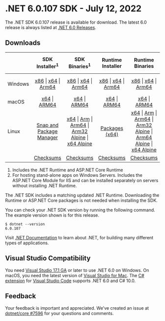 # .NET 6.0.107 SDK - July 12, 2022

The .NET SDK 6.0.107 release is available for download. The latest 6.0 release is always listed at [.NET 6.0 Releases](../README.md).

## Downloads

|           | SDK Installer<sup>1</sup>                        | SDK Binaries<sup>1</sup>                 | Runtime Installer                                        | Runtime Binaries                                 | ASP.NET Core Runtime           |Windows Desktop Runtime          |
| --------- | :------------------------------------------:     | :----------------------:                 | :---------------------------:                            | :-------------------------:                      | :-----------------:            | :-----------------:            |
| Windows   | [x86][dotnet-sdk-win-x86.exe] \| [x64][dotnet-sdk-win-x64.exe] \| [Arm64][dotnet-sdk-win-arm64.exe] | [x86][dotnet-sdk-win-x86.zip] \| [x64][dotnet-sdk-win-x64.zip] \|  [Arm64][dotnet-sdk-win-arm64.zip] | [x86][dotnet-runtime-win-x86.exe] \| [x64][dotnet-runtime-win-x64.exe] \| [Arm64][dotnet-runtime-win-arm64.exe] | [x86][dotnet-runtime-win-x86.zip] \| [x64][dotnet-runtime-win-x64.zip] \| [Arm64][dotnet-runtime-win-arm64.zip] | [x86][aspnetcore-runtime-win-x86.exe] \| [x64][aspnetcore-runtime-win-x64.exe] \|<br/> [Hosting Bundle][dotnet-hosting-win.exe]<sup>2</sup> | [x86][windowsdesktop-runtime-win-x86.exe] \| [x64][windowsdesktop-runtime-win-x64.exe] \| [Arm64][windowsdesktop-runtime-win-arm64.exe] |
| macOS     | [x64][dotnet-sdk-osx-x64.pkg] \| [ARM64][dotnet-sdk-osx-arm64.pkg] | [x64][dotnet-sdk-osx-x64.tar.gz] \| [ARM64][dotnet-sdk-osx-arm64.tar.gz]  | [x64][dotnet-runtime-osx-x64.pkg] \| [ARM64][dotnet-runtime-osx-arm64.pkg] | [x64][dotnet-runtime-osx-x64.tar.gz] \| [ARM64][dotnet-runtime-osx-arm64.tar.gz]| [x64][aspnetcore-runtime-osx-x64.tar.gz] \| [ARM64][aspnetcore-runtime-osx-arm64.tar.gz] | - |<sup>1</sup>
| Linux     |  [Snap and Package Manager](../install-linux.md)  | [x64][dotnet-sdk-linux-x64.tar.gz] \| [Arm][dotnet-sdk-linux-arm.tar.gz]  \| [Arm64][dotnet-sdk-linux-arm64.tar.gz] \| [Arm32 Alpine][dotnet-sdk-linux-musl-arm.tar.gz]  \| [x64 Alpine][dotnet-sdk-linux-musl-x64.tar.gz] | [Packages (x64)][linux-packages] | [x64][dotnet-runtime-linux-x64.tar.gz] \| [Arm][dotnet-runtime-linux-arm.tar.gz] \| [Arm64][dotnet-runtime-linux-arm64.tar.gz] \| [Arm32 Alpine][dotnet-runtime-linux-musl-arm.tar.gz] \| [Arm64 Alpine][dotnet-runtime-linux-musl-arm64.tar.gz] \| [x64 Alpine][dotnet-runtime-linux-musl-x64.tar.gz]  | [x64][aspnetcore-runtime-linux-x64.tar.gz]<sup>1</sup>  \| [Arm][aspnetcore-runtime-linux-arm.tar.gz]<sup>1</sup> \| [Arm64][aspnetcore-runtime-linux-arm64.tar.gz]<sup>1</sup> \| [x64 Alpine][aspnetcore-runtime-linux-musl-x64.tar.gz] | - | <sup>1</sup> |
|  | [Checksums][checksums-sdk]                             | [Checksums][checksums-sdk]                                      | [Checksums][checksums-runtime]                             | [Checksums][checksums-runtime]  | [Checksums][checksums-runtime]  | [Checksums][checksums-runtime]



1. Includes the .NET Runtime and ASP.NET Core Runtime
2. For hosting stand-alone apps on Windows Servers. Includes the ASP.NET Core Module for IIS and can be installed separately on servers without installing .NET Runtime.


The .NET SDK includes a matching updated .NET Runtime. Downloading the Runtime or ASP.NET Core packages is not needed when installing the SDK.

You can check your .NET SDK version by running the following command. The example version shown is for this release.

```console
$ dotnet --version
6.0.107
```

Visit [.NET Documentation](https://learn.microsoft.com/dotnet/core/) to learn about .NET, for building many different types of applications.

## Visual Studio Compatibility

You need [Visual Studio 17.1 GA](https://visualstudio.microsoft.com) or later to use .NET 6.0 on Windows. On macOS, you need the latest version of [Visual Studio for Mac](https://visualstudio.microsoft.com/vs/mac/). The [C# extension](https://code.visualstudio.com/docs/languages/dotnet) for [Visual Studio Code](https://code.visualstudio.com/) supports .NET 6.0 and C# 10.0.

## Feedback

Your feedback is important and appreciated. We've created an issue at [dotnet/core #7596](https://github.com/dotnet/core/issues/7596) for your questions and comments.


[blob-runtime]: https://dotnetcli.blob.core.windows.net/dotnet/Runtime/
[blob-sdk]: https://dotnetcli.blob.core.windows.net/dotnet/Sdk/
[release-notes]: 6.0.107.md

[checksums-runtime]: https://dotnetcli.blob.core.windows.net/dotnet/checksums/6.0.7-sha.txt
[checksums-sdk]: https://dotnetcli.blob.core.windows.net/dotnet/checksums/6.0.7-sha.txt

[linux-install]: https://learn.microsoft.com/dotnet/core/install/linux

[dotnet-blog]:  https://devblogs.microsoft.com/dotnet/july-2022-updates/
[aspnet-blog]: https://devblogs.microsoft.com/dotnet/announcing-asp-net-core-in-net-6/
[maui-blog]: https://devblogs.microsoft.com/dotnet/update-on-dotnet-maui/
[linux-packages]: ../install-linux.md



[//]: # ( Runtime 6.0.7)
[dotnet-runtime-linux-arm.tar.gz]: https://download.visualstudio.microsoft.com/download/pr/a9be5a0b-5a78-42fe-a387-adb609d115e8/faa10b75513805e36ff7b36044d11507/dotnet-runtime-6.0.7-linux-arm.tar.gz
[dotnet-runtime-linux-arm64.tar.gz]: https://download.visualstudio.microsoft.com/download/pr/f9706e92-c7a1-4dc8-806a-0e95827c5b02/23be52946e4e2425c798208c5f16bb64/dotnet-runtime-6.0.7-linux-arm64.tar.gz
[dotnet-runtime-linux-musl-arm.tar.gz]: https://download.visualstudio.microsoft.com/download/pr/bc3edd96-0350-41e5-9e88-ce1d7895ab8b/abe8c0538a371f105f64d308714f78cf/dotnet-runtime-6.0.7-linux-musl-arm.tar.gz
[dotnet-runtime-linux-musl-arm64.tar.gz]: https://download.visualstudio.microsoft.com/download/pr/309c5907-8b8c-4fff-96ec-63c28af465ef/1b68392e32d74f011c3b40a17f556717/dotnet-runtime-6.0.7-linux-musl-arm64.tar.gz
[dotnet-runtime-linux-musl-x64.tar.gz]: https://download.visualstudio.microsoft.com/download/pr/b094870b-80a9-43d5-b312-e7bf25dc04a6/acbb927eaea3775bc307161f6300ac9c/dotnet-runtime-6.0.7-linux-musl-x64.tar.gz
[dotnet-runtime-linux-x64.tar.gz]: https://download.visualstudio.microsoft.com/download/pr/bd828687-1706-4041-a804-5e93631fe256/d4ec75936459a7e8c772c929edcbfeda/dotnet-runtime-6.0.7-linux-x64.tar.gz
[dotnet-runtime-osx-arm64.pkg]: https://download.visualstudio.microsoft.com/download/pr/ba8b5982-2d85-4b0f-a933-13b1dcca3e2d/a367458c007ef00bf1544754578cf54c/dotnet-runtime-6.0.7-osx-arm64.pkg
[dotnet-runtime-osx-arm64.tar.gz]: https://download.visualstudio.microsoft.com/download/pr/044c6d0f-0ac2-450f-b621-637ca24ab2fb/5cd0c43804f3fde6d09cacbfd8525868/dotnet-runtime-6.0.7-osx-arm64.tar.gz
[dotnet-runtime-osx-x64.pkg]: https://download.visualstudio.microsoft.com/download/pr/3da50ef8-7b22-4f08-95e9-3641416fdc08/ee91bcdbbbb117803e315f673c9d19f1/dotnet-runtime-6.0.7-osx-x64.pkg
[dotnet-runtime-osx-x64.tar.gz]: https://download.visualstudio.microsoft.com/download/pr/97def016-12c7-4e24-b924-772485a41faa/e96d9a0502492efa7de3897467f5972c/dotnet-runtime-6.0.7-osx-x64.tar.gz
[dotnet-runtime-win-arm64.exe]: https://download.visualstudio.microsoft.com/download/pr/44834c32-f8c0-4ff9-9d8b-6c097fa4fb23/683c8ef458a0a8870a757180bb41c0e6/dotnet-runtime-6.0.7-win-arm64.exe
[dotnet-runtime-win-arm64.zip]: https://download.visualstudio.microsoft.com/download/pr/e9b7052c-3fde-4e8b-8e08-deb60bc16058/98eee9da57eb76a3f035112fb1d87ad4/dotnet-runtime-6.0.7-win-arm64.zip
[dotnet-runtime-win-x64.exe]: https://download.visualstudio.microsoft.com/download/pr/175ea216-cfde-4fab-8184-c19ce4c1e349/05f550b728c9f53e3e14ec54f40f42aa/dotnet-runtime-6.0.7-win-x64.exe
[dotnet-runtime-win-x64.zip]: https://download.visualstudio.microsoft.com/download/pr/5cd66804-64a8-45e5-886e-708788fc8029/0fb15515f1a8661b973ad7222d277d0a/dotnet-runtime-6.0.7-win-x64.zip
[dotnet-runtime-win-x86.exe]: https://download.visualstudio.microsoft.com/download/pr/b26d33ca-ff50-48c0-9f97-cf936e917f82/a145bfd75fef7255df427fcc417c36e5/dotnet-runtime-6.0.7-win-x86.exe
[dotnet-runtime-win-x86.zip]: https://download.visualstudio.microsoft.com/download/pr/a549cf2d-5198-477c-b5ee-afc5fb6f2ddd/a3a43236eb7338685c8d2932db60115b/dotnet-runtime-6.0.7-win-x86.zip

[//]: # ( WindowsDesktop 6.0.7)
[windowsdesktop-runtime-win-arm64.exe]: https://download.visualstudio.microsoft.com/download/pr/f33cf7ce-bf03-428c-8aa7-e32ef6d7ddc6/e61dc60fce686844c41ec2901ad5b01e/windowsdesktop-runtime-6.0.7-win-arm64.exe
[windowsdesktop-runtime-win-arm64.zip]: https://download.visualstudio.microsoft.com/download/pr/92af07e6-3e09-493d-a923-f36f59d1f99e/af0aba8b427c8fc7e76c1ff411c9d9ed/windowsdesktop-runtime-6.0.7-win-arm64.zip
[windowsdesktop-runtime-win-x64.exe]: https://download.visualstudio.microsoft.com/download/pr/dc0e0e83-0115-4518-8b6a-590ed594f38a/65b63e41f6a80decb37fa3c5af79a53d/windowsdesktop-runtime-6.0.7-win-x64.exe
[windowsdesktop-runtime-win-x64.zip]: https://download.visualstudio.microsoft.com/download/pr/516a8e99-13f9-4b75-bb0b-915474ef697b/f8063599bc9128ca6e64ff7ef9b60383/windowsdesktop-runtime-6.0.7-win-x64.zip
[windowsdesktop-runtime-win-x86.exe]: https://download.visualstudio.microsoft.com/download/pr/f21307ec-9007-48ba-80cb-0b1b7c3c212a/366a3d6b4c092d85d7979c6bb818f1b6/windowsdesktop-runtime-6.0.7-win-x86.exe
[windowsdesktop-runtime-win-x86.zip]: https://download.visualstudio.microsoft.com/download/pr/c4e00967-8611-4e27-9b4b-5b23067265a3/0dea22d1d07fb5a21745bd758ade744d/windowsdesktop-runtime-6.0.7-win-x86.zip

[//]: # ( ASP 6.0.7)
[aspnetcore-runtime-linux-arm.tar.gz]: https://download.visualstudio.microsoft.com/download/pr/228e3f86-84fa-4109-9655-2a381acbd6c1/eb174b5083bb639d8b219b7cb11fa50f/aspnetcore-runtime-6.0.7-linux-arm.tar.gz
[aspnetcore-runtime-linux-arm64.tar.gz]: https://download.visualstudio.microsoft.com/download/pr/b79c5fa9-a08d-4534-9424-4bacfc3cdc3d/449179d6fe8cda05f52b7be0f6828eb0/aspnetcore-runtime-6.0.7-linux-arm64.tar.gz
[aspnetcore-runtime-linux-musl-arm.tar.gz]: https://download.visualstudio.microsoft.com/download/pr/451a391e-5a04-47b2-af06-716eef35f583/0d75643777814a60f614d183848ba2d8/aspnetcore-runtime-6.0.7-linux-musl-arm.tar.gz
[aspnetcore-runtime-linux-musl-arm64.tar.gz]: https://download.visualstudio.microsoft.com/download/pr/2a19f8c9-9381-42a7-bbd4-4c611b1b7ff7/791479159cbe3079b17911e6a687206f/aspnetcore-runtime-6.0.7-linux-musl-arm64.tar.gz
[aspnetcore-runtime-linux-musl-x64.tar.gz]: https://download.visualstudio.microsoft.com/download/pr/4d0afe6e-9076-494d-bbdb-4e0999613ff5/814f81655f7297e6962875a6cbffb227/aspnetcore-runtime-6.0.7-linux-musl-x64.tar.gz
[aspnetcore-runtime-linux-x64.tar.gz]: https://download.visualstudio.microsoft.com/download/pr/98271725-1784-407c-841a-64d87c674512/b433af33506c816e3b5838f5c65d990a/aspnetcore-runtime-6.0.7-linux-x64.tar.gz
[aspnetcore-runtime-osx-arm64.tar.gz]: https://download.visualstudio.microsoft.com/download/pr/3d952783-f61f-4399-841a-fa5b5aeffded/15580a465dec6a7c67107e3f96d6da13/aspnetcore-runtime-6.0.7-osx-arm64.tar.gz
[aspnetcore-runtime-osx-x64.tar.gz]: https://download.visualstudio.microsoft.com/download/pr/5b4d2b0e-607e-4f9a-944f-0acdefd828d9/79a0271038df505617ef800587a92858/aspnetcore-runtime-6.0.7-osx-x64.tar.gz
[aspnetcore-runtime-win-arm64.zip]: https://download.visualstudio.microsoft.com/download/pr/556c57fd-ee7f-42ad-a5ef-f0c1ae30fddd/8dc564bca48badb00a53111922eb19e1/aspnetcore-runtime-6.0.7-win-arm64.zip
[aspnetcore-runtime-win-x64.exe]: https://download.visualstudio.microsoft.com/download/pr/c4c86d02-a47b-4bd4-b73d-ec3be19e5245/76c673e22a120464c95f85bef342a361/aspnetcore-runtime-6.0.7-win-x64.exe
[aspnetcore-runtime-win-x64.zip]: https://download.visualstudio.microsoft.com/download/pr/1b11ff50-0e82-4a0c-9b1e-99347d218671/0f20eb26cbac962090ca27af88aa2c24/aspnetcore-runtime-6.0.7-win-x64.zip
[aspnetcore-runtime-win-x86.exe]: https://download.visualstudio.microsoft.com/download/pr/a6f2f0c7-07ff-4255-88e6-707b84990828/db97169bf75388792cb52881dcc6afbc/aspnetcore-runtime-6.0.7-win-x86.exe
[aspnetcore-runtime-win-x86.zip]: https://download.visualstudio.microsoft.com/download/pr/b3a7c46e-6e53-4aac-bdc3-a8a7f15efefe/37049c002ffd567eab9729a9d0a47e38/aspnetcore-runtime-6.0.7-win-x86.zip
[dotnet-hosting-win.exe]: https://download.visualstudio.microsoft.com/download/pr/7de08ae2-75e6-49b8-b04a-31526204fa7b/c1cee44a509495e4bb0bba49f52c719a/dotnet-hosting-6.0.7-win.exe

[//]: # ( SDK 6.0.107)
[dotnet-sdk-linux-arm.tar.gz]: https://download.visualstudio.microsoft.com/download/pr/e69db7cd-ea5c-40ea-87cd-cc567cbd6c3f/0765ead789975a5f4359fe44e3e7596a/dotnet-sdk-6.0.107-linux-arm.tar.gz
[dotnet-sdk-linux-arm64.tar.gz]: https://download.visualstudio.microsoft.com/download/pr/dd4f49ba-39b0-4358-bd82-18cb5b1350d1/ec891910fd6f13c22448a8162fe1f017/dotnet-sdk-6.0.107-linux-arm64.tar.gz
[dotnet-sdk-linux-musl-arm.tar.gz]: https://download.visualstudio.microsoft.com/download/pr/b9318991-ee50-417d-917e-85ea1669bf05/cb3c6c871562c3d19ae5b175e0d8d376/dotnet-sdk-6.0.107-linux-musl-arm.tar.gz
[dotnet-sdk-linux-musl-arm64.tar.gz]: https://download.visualstudio.microsoft.com/download/pr/e4542652-8fbd-4d47-9be4-0fdac3b1321f/3e3a78122dfd8400cf38eec6174c82ce/dotnet-sdk-6.0.107-linux-musl-arm64.tar.gz
[dotnet-sdk-linux-musl-x64.tar.gz]: https://download.visualstudio.microsoft.com/download/pr/75eb1df0-1b89-4d21-a73c-17bf5ee52b7b/dd5935a672fc7098fba37a5da9d7e8f3/dotnet-sdk-6.0.107-linux-musl-x64.tar.gz
[dotnet-sdk-linux-x64.tar.gz]: https://download.visualstudio.microsoft.com/download/pr/1cf99a7b-0eb2-42b1-8902-7ba3bbc825c2/05c48fc1df50db04762a852b321779ce/dotnet-sdk-6.0.107-linux-x64.tar.gz
[dotnet-sdk-osx-arm64.pkg]: https://download.visualstudio.microsoft.com/download/pr/bebd8bc5-f162-4584-bab0-1260bf4d0d82/a6f97ac393bc4fb8976b65703c981566/dotnet-sdk-6.0.107-osx-arm64.pkg
[dotnet-sdk-osx-arm64.tar.gz]: https://download.visualstudio.microsoft.com/download/pr/f92549f1-a978-4f76-bc34-2e93061340da/438aa991076aace14073078748dc8e10/dotnet-sdk-6.0.107-osx-arm64.tar.gz
[dotnet-sdk-osx-x64.pkg]: https://download.visualstudio.microsoft.com/download/pr/882184bd-1ea8-4f72-8e1c-4f22e5f6a14e/1acd236d6682d7f6ddebe4ee31878199/dotnet-sdk-6.0.107-osx-x64.pkg
[dotnet-sdk-osx-x64.tar.gz]: https://download.visualstudio.microsoft.com/download/pr/10473f47-bf6b-49cb-89dd-41de18dd3494/971bb4305c97951e4efd5a063b61e4bf/dotnet-sdk-6.0.107-osx-x64.tar.gz
[dotnet-sdk-win-arm64.exe]: https://download.visualstudio.microsoft.com/download/pr/07897206-2ac4-450c-8a4e-983c706e8a58/73d0366a5e91836082fac62a8fa4a6ae/dotnet-sdk-6.0.107-win-arm64.exe
[dotnet-sdk-win-arm64.zip]: https://download.visualstudio.microsoft.com/download/pr/e980a5d7-6801-4c4e-90ae-30ba97311b68/467ff9470f07525bc0e00c5219f2bd86/dotnet-sdk-6.0.107-win-arm64.zip
[dotnet-sdk-win-x64.exe]: https://download.visualstudio.microsoft.com/download/pr/cbdd7e5f-a031-4ed1-bc98-b838c9f7920e/46a63d54fbfe0d8e2ebdb3ef85ba6b32/dotnet-sdk-6.0.107-win-x64.exe
[dotnet-sdk-win-x64.zip]: https://download.visualstudio.microsoft.com/download/pr/5dad33d8-a389-4d80-8099-b6fe46416191/4b656bf694e80c8ee9f43ce6857ee806/dotnet-sdk-6.0.107-win-x64.zip
[dotnet-sdk-win-x86.exe]: https://download.visualstudio.microsoft.com/download/pr/ca576b4b-9692-4721-9acc-b46cae33194c/14fca8058716dc054cf88c35a0473695/dotnet-sdk-6.0.107-win-x86.exe
[dotnet-sdk-win-x86.zip]: https://download.visualstudio.microsoft.com/download/pr/a2d6eee6-9a0e-4471-8b64-6992f3ee5bdc/e3c5a277f6ce49a686b4a8392c190cb1/dotnet-sdk-6.0.107-win-x86.zip


